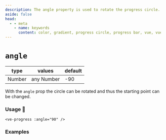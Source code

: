 ```yaml
---
description: The angle property is used to rotate the progress circle. It can be used to change the starting point of the circle.
aside: false
head:
  - - meta
    - name: keywords
      content: color, gradient, progress circle, progress bar, vue, vue3, vuejs, vue.js
---
```


# `angle`

<Badge class="mt-2" type="success" text="Animated" />

| type   | values     | default |
|--------|------------|---------|
| Number | any Number | -90     |

With the `angle` prop the circle can be rotated and thus the starting point can be changed.

### Usage 📜

```vue
<ve-progress :angle="90" />
```

### Examples

<script setup>
  import AngleBasic from "../../.vitepress/theme/Guide/Angle/AngleBasic.vue";
</script>

<p>

<AngleBasic>
<template #code="{ angle, progress }">

```js-vue
<ve-progress :angle="{{ angle }}" :progress="{{ progress }}"/>
```

</template>
</AngleBasic>

</p>
